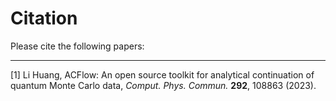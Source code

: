 # Citation

Please cite the following papers:

---

[1] Li Huang, ACFlow: An open source toolkit for analytical continuation of quantum Monte Carlo data, *Comput. Phys. Commun.* **292**, 108863 (2023).
